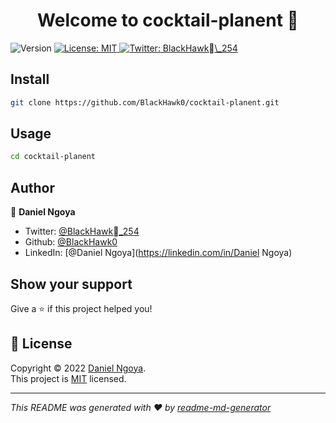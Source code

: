 <h1 align="center">Welcome to cocktail-planent 👋</h1>
<p>
  <img alt="Version" src="https://img.shields.io/badge/version-1.0-blue.svg?cacheSeconds=2592000" />
  <a href="https://opensource.org/osd" target="_blank">
    <img alt="License: MIT" src="https://img.shields.io/badge/License-MIT-yellow.svg" />
  </a>
  <a href="https://twitter.com/BlackHawk_254" target="_blank">
    <img alt="Twitter: BlackHawk\_254" src="https://img.shields.io/twitter/follow/BlackHawk\_254.svg?style=social" />
  </a>
</p>

## Install

```sh
git clone https://github.com/BlackHawk0/cocktail-planent.git
```

## Usage

```sh
cd cocktail-planent
```

## Author

👤 **Daniel Ngoya**

* Twitter: [@BlackHawk\_254](https://twitter.com/BlackHawk\_254)
* Github: [@BlackHawk0](https://github.com/BlackHawk0)
* LinkedIn: [@Daniel Ngoya](https://linkedin.com/in/Daniel Ngoya)

## Show your support

Give a ⭐️ if this project helped you!

## 📝 License

Copyright © 2022 [Daniel Ngoya](https://github.com/BlackHawk0).<br />
This project is [MIT](https://opensource.org/osd) licensed.

***
_This README was generated with ❤️ by [readme-md-generator](https://github.com/kefranabg/readme-md-generator)_

